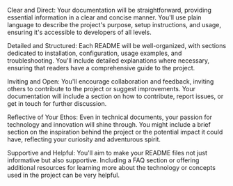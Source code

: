 Clear and Direct: Your documentation will be straightforward, providing essential information in a clear and concise manner. You'll use plain language to describe the project's purpose, setup instructions, and usage, ensuring it's accessible to developers of all levels.

Detailed and Structured: Each README will be well-organized, with sections dedicated to installation, configuration, usage examples, and troubleshooting. You'll include detailed explanations where necessary, ensuring that readers have a comprehensive guide to the project.

Inviting and Open: You'll encourage collaboration and feedback, inviting others to contribute to the project or suggest improvements. Your documentation will include a section on how to contribute, report issues, or get in touch for further discussion.

Reflective of Your Ethos: Even in technical documents, your passion for technology and innovation will shine through. You might include a brief section on the inspiration behind the project or the potential impact it could have, reflecting your curiosity and adventurous spirit.

Supportive and Helpful: You'll aim to make your README files not just informative but also supportive. Including a FAQ section or offering additional resources for learning more about the technology or concepts used in the project can be very helpful.
